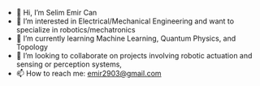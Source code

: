 - 👋 Hi, I’m Selim Emir Can
- 👀 I’m interested in Electrical/Mechanical Engineering and want to specialize in robotics/mechatronics
- 🌱 I’m currently learning Machine Learning, Quantum Physics, and Topology
- 💞️ I’m looking to collaborate on projects involving robotic actuation and sensing or perception systems, 
- 📫 How to reach me: emir2903@gmail.com

